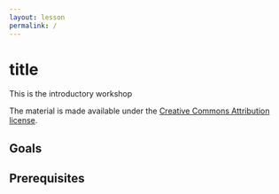 ```yaml
---
layout: lesson
permalink: /
---
```


# title

This is the introductory workshop



The material is made available under the [Creative Commons Attribution license](https://creativecommons.org/licenses/by/4.0/).


## Goals




## Prerequisites

